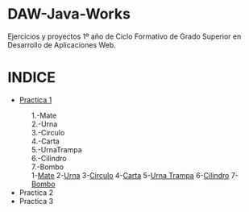 # DAW-Java-Works
Ejercicios y proyectos 1º año de Ciclo Formativo de Grado Superior en Desarrollo de Aplicaciones Web.

<h1>INDICE</h1>
	<ul>
		<li><a href="#Practica1">Practica 1</a></li>
			<ol>
				1.-Mate <br>
				2.-Urna <br>
				3.-Circulo <br>
				4.-Carta <br>
				5.-UrnaTrampa <br>
				6.-Cilindro <br>
				7.-Bombo <br>
				<span>1-</span><a href="">Mate</a>
				<span>2-</span><a href="">Urna</a>
				<span>3-</span><a href="">Circulo</a>
				<span>4-</span><a href="">Carta</a>
				<span>5-</span><a href="">Urna Trampa</a>
				<span>6-</span><a href="">Cilindro</a>
				<span>7-</span><a href="">Bombo</a>
			</ol>
		<li>Practica 2</li>
		<li>Practica 3</li>
	</ul>
